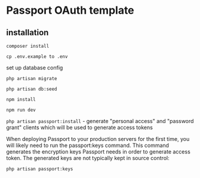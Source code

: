 # Passport OAuth template

## installation

`composer install`

`cp .env.example to .env`

set up database config

`php artisan migrate`

`php artisan db:seed`

`npm install`

`npm run dev`

`php artisan passport:install` - generate "personal access" 
and "password grant" clients which will be used to generate 
access tokens

When deploying Passport to your production servers for the first time, you will likely need to run the passport:keys command. This command generates the encryption keys Passport needs in order to generate access token. The generated keys are not typically kept in source control:

`php artisan passport:keys`
